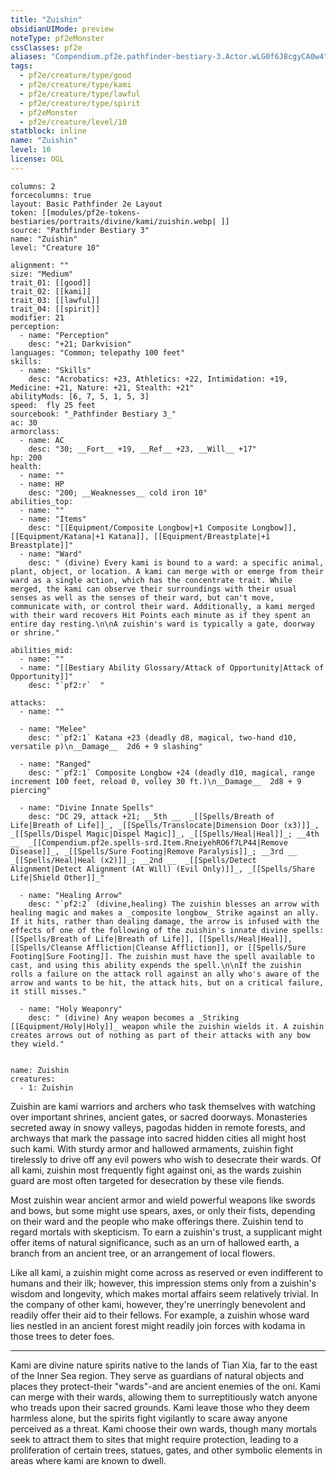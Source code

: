 ```yaml
---
title: "Zuishin"
obsidianUIMode: preview
noteType: pf2eMonster
cssClasses: pf2e
aliases: "Compendium.pf2e.pathfinder-bestiary-3.Actor.wLG0f6J8cgyCA0w4" 
tags:
  - pf2e/creature/type/good
  - pf2e/creature/type/kami
  - pf2e/creature/type/lawful
  - pf2e/creature/type/spirit
  - pf2eMonster
  - pf2e/creature/level/10
statblock: inline
name: "Zuishin"
level: 10
license: OGL
---
```


```statblock
columns: 2
forcecolumns: true
layout: Basic Pathfinder 2e Layout
token: [[modules/pf2e-tokens-bestiaries/portraits/divine/kami/zuishin.webp| ]]
source: "Pathfinder Bestiary 3"
name: "Zuishin"
level: "Creature 10"

alignment: ""
size: "Medium"
trait_01: [[good]]
trait_02: [[kami]]
trait_03: [[lawful]]
trait_04: [[spirit]]
modifier: 21
perception:
  - name: "Perception"
    desc: "+21; Darkvision"
languages: "Common; telepathy 100 feet"
skills:
  - name: "Skills"
    desc: "Acrobatics: +23, Athletics: +22, Intimidation: +19, Medicine: +21, Nature: +21, Stealth: +21"
abilityMods: [6, 7, 5, 1, 5, 3]
speed:  fly 25 feet
sourcebook: "_Pathfinder Bestiary 3_"
ac: 30
armorclass:
  - name: AC
    desc: "30; __Fort__ +19, __Ref__ +23, __Will__ +17"
hp: 200
health:
  - name: ""
  - name: HP
    desc: "200; __Weaknesses__ cold iron 10"
abilities_top:
  - name: ""
  - name: "Items"
    desc: "[[Equipment/Composite Longbow|+1 Composite Longbow]], [[Equipment/Katana|+1 Katana]], [[Equipment/Breastplate|+1 Breastplate]]"
  - name: "Ward"
    desc: " (divine) Every kami is bound to a ward: a specific animal, plant, object, or location. A kami can merge with or emerge from their ward as a single action, which has the concentrate trait. While merged, the kami can observe their surroundings with their usual senses as well as the senses of their ward, but can't move, communicate with, or control their ward. Additionally, a kami merged with their ward recovers Hit Points each minute as if they spent an entire day resting.\n\nA zuishin's ward is typically a gate, doorway or shrine."

abilities_mid:
  - name: ""
  - name: "[[Bestiary Ability Glossary/Attack of Opportunity|Attack of Opportunity]]"
    desc: "`pf2:r`  "

attacks:
  - name: ""

  - name: "Melee"
    desc: "`pf2:1` Katana +23 (deadly d8, magical, two-hand d10, versatile p)\n__Damage__  2d6 + 9 slashing"

  - name: "Ranged"
    desc: "`pf2:1` Composite Longbow +24 (deadly d10, magical, range increment 100 feet, reload 0, volley 30 ft.)\n__Damage__  2d8 + 9 piercing"

  - name: "Divine Innate Spells"
    desc: "DC 29, attack +21; __5th __  _[[Spells/Breath of Life|Breath of Life]]_, _[[Spells/Translocate|Dimension Door (x3)]]_, _[[Spells/Dispel Magic|Dispel Magic]]_, _[[Spells/Heal|Heal]]_; __4th __  _[[Compendium.pf2e.spells-srd.Item.RneiyehRO6f7LP44|Remove Disease]]_, _[[Spells/Sure Footing|Remove Paralysis]]_; __3rd __  _[[Spells/Heal|Heal (x2)]]_; __2nd __  _[[Spells/Detect Alignment|Detect Alignment (At Will) (Evil Only)]]_, _[[Spells/Share Life|Shield Other]]_"

  - name: "Healing Arrow"
    desc: "`pf2:2` (divine,healing) The zuishin blesses an arrow with healing magic and makes a _composite longbow_ Strike against an ally. If it hits, rather than dealing damage, the arrow is infused with the effects of one of the following of the zuishin's innate divine spells: [[Spells/Breath of Life|Breath of Life]], [[Spells/Heal|Heal]], [[Spells/Cleanse Affliction|Cleanse Affliction]], or [[Spells/Sure Footing|Sure Footing]]. The zuishin must have the spell available to cast, and using this ability expends the spell.\n\nIf the zuishin rolls a failure on the attack roll against an ally who's aware of the arrow and wants to be hit, the attack hits, but on a critical failure, it still misses."

  - name: "Holy Weaponry"
    desc: " (divine) Any weapon becomes a _Striking [[Equipment/Holy|Holy]]_ weapon while the zuishin wields it. A zuishin creates arrows out of nothing as part of their attacks with any bow they wield."
 
```

```encounter-table
name: Zuishin
creatures:
  - 1: Zuishin
```



Zuishin are kami warriors and archers who task themselves with watching over important shrines, ancient gates, or sacred doorways. Monasteries secreted away in snowy valleys, pagodas hidden in remote forests, and archways that mark the passage into sacred hidden cities all might host such kami. With sturdy armor and hallowed armaments, zuishin fight tirelessly to drive off any evil powers who wish to desecrate their wards. Of all kami, zuishin most frequently fight against oni, as the wards zuishin guard are most often targeted for desecration by these vile fiends.

Most zuishin wear ancient armor and wield powerful weapons like swords and bows, but some might use spears, axes, or only their fists, depending on their ward and the people who make offerings there. Zuishin tend to regard mortals with skepticism. To earn a zuishin's trust, a supplicant might offer items of natural significance, such as an urn of hallowed earth, a branch from an ancient tree, or an arrangement of local flowers.

Like all kami, a zuishin might come across as reserved or even indifferent to humans and their ilk; however, this impression stems only from a zuishin's wisdom and longevity, which makes mortal affairs seem relatively trivial. In the company of other kami, however, they're unerringly benevolent and readily offer their aid to their fellows. For example, a zuishin whose ward lies nestled in an ancient forest might readily join forces with kodama in those trees to deter foes.

* * *

Kami are divine nature spirits native to the lands of Tian Xia, far to the east of the Inner Sea region. They serve as guardians of natural objects and places they protect-their "wards"-and are ancient enemies of the oni. Kami can merge with their wards, allowing them to surreptitiously watch anyone who treads upon their sacred grounds. Kami leave those who they deem harmless alone, but the spirits fight vigilantly to scare away anyone perceived as a threat. Kami choose their own wards, though many mortals seek to attract them to sites that might require protection, leading to a proliferation of certain trees, statues, gates, and other symbolic elements in areas where kami are known to dwell.
